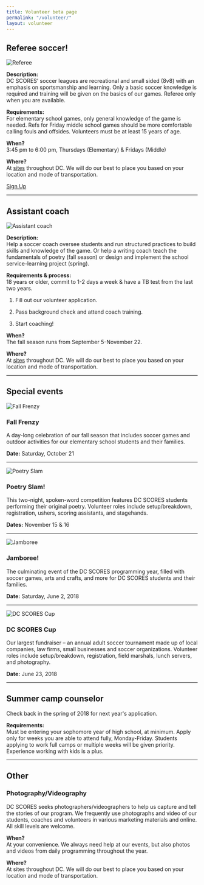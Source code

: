 ```yaml
---
title: Volunteer beta page
permalink: "/volunteer/"
layout: volunteer
---
```


<span id="volunteer-referee"></span>
## Referee soccer!

![Referee](/uploads/volunteer-referee-float-left.jpg)

**Description:**  
DC SCORES’ soccer leagues are recreational and small sided (8v8) with an emphasis on sportsmanship and learning. ​Only a basic soccer knowledge is required and training will be given on the basics of our games.  Referee only when you are available.

**Requirements:**  
For elementary school games, only general knowledge of the game is needed.
Refs for Friday middle school games should be more comfortable calling fouls and offsides.
​Volunteers must be at least 15 years of age.

**When?**  
3:45 pm to 6:00 pm, Thursdays (Elementary) & Fridays (Middle)

**Where?**  
At [sites](/our-program/program-sites/) throughout DC. We will do our best to place you based on your location and mode of transportation.

<a href="https://docs.google.com/a/dcscores.org/forms/d/1PqXYYjOqZE5f_nWNkdZXwzcd1qtiToLUlWFIBlF37cQ/edit" class="Article-contentButton" target="_blank">
  <i class="Icon  Icon-document"></i>
  Sign Up
</a>

---

<span id="volunteer-assistant-coach"></span>
## Assistant coach

![Assistant coach](/uploads/volunteer-assistant-coach-float-left.jpg)

**Description:**  
Help a soccer coach oversee students and run structured practices to build skills and knowledge of the game. Or help a writing coach teach the fundamentals of poetry (fall season) or design and implement the school service-learning project (spring).

**Requirements & process:**  
18 years or older, commit to 1-2 days a week & have a TB test from the last two years.﻿﻿
1. Fill out our volunteer application.

2. Pass background check and attend coach training.

3. Start coaching!

**When?**  
The fall season runs from September 5-November 22.

**Where?**  
At [sites](/our-program/program-sites/) throughout DC. We will do our best to place you based on your location and mode of transportation.

---

<span id="volunteer-special-events"></span>
## Special events

![Fall Frenzy](/uploads/volunteer-fall-frenzy-float-left-small.jpg)

### Fall Frenzy

A day-long celebration of our fall season that includes soccer games and outdoor activities for our elementary school students and their families.

**Date:** Saturday, October 21

---

![Poetry Slam](/uploads/volunteer-poetry-slam-float-right.jpg)

### Poetry Slam!

This two-night, spoken-word competition features DC SCORES students performing their original poetry. Volunteer roles include setup/breakdown, registration, ushers, scoring assistants, and stagehands.

**Dates:** November 15 & 16

---

![Jamboree](/uploads/volunteer-jamboree-float-left-small.jpg)

### Jamboree!

The culminating event of the DC SCORES programming year, filled with soccer games, arts and crafts, and more for DC SCORES students and their families.

**Date:** Saturday, June 2, 2018

---

![DC SCORES Cup](/uploads/volunteer-scores-cup-float-right.jpg)

### DC SCORES Cup

Our largest fundraiser – an annual adult soccer tournament made up of local companies, law firms, small businesses and soccer organizations. Volunteer roles include setup/breakdown, registration, field marshals, lunch servers, and photography.

**Date:** June 23, 2018

---

<span id="volunteer-summer-camp"></span>
## Summer camp counselor

Check back in the spring of 2018 for next year's application.

**Requirements:**  
Must be entering your sophomore year of high school, at minimum.
Apply only for weeks you are able to attend fully, Monday-Friday.
Students applying to work full camps or multiple weeks will be given priority.
Experience working with kids is a plus.

---

<span id="volunteer-other"></span>
## Other

### Photography/Videography

DC SCORES seeks photographers/videographers to help us capture and tell the stories of our program. We frequently use photographs and video of our students, coaches and volunteers in various marketing materials and online. All skill levels are welcome.

**When?**  
At your convenience. We always need help at our events, but also photos and videos from daily programming throughout the year.

**Where?**  
At sites throughout DC. We will do our best to place you based on your location and mode of transportation.



























